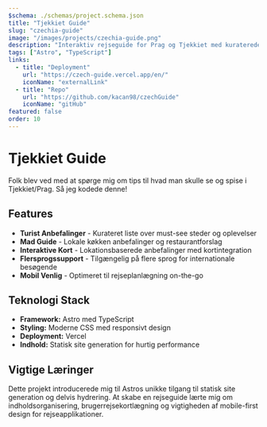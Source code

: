 ```yaml
---
$schema: ./schemas/project.schema.json
title: "Tjekkiet Guide"
slug: "czechia-guide"
image: "/images/projects/czechia-guide.png"
description: "Interaktiv rejseguide for Prag og Tjekkiet med kuraterede anbefalinger til turister og madentusiaster."
tags: ["Astro", "TypeScript"]
links:
  - title: "Deployment"
    url: "https://czech-guide.vercel.app/en/"
    iconName: "externalLink"
  - title: "Repo"
    url: "https://github.com/kacan98/czechGuide"
    iconName: "gitHub"
featured: false
order: 10
---
```


# Tjekkiet Guide

Folk blev ved med at spørge mig om tips til hvad man skulle se og spise i Tjekkiet/Prag. Så jeg kodede denne!

## Features

- **Turist Anbefalinger** - Kurateret liste over must-see steder og oplevelser
- **Mad Guide** - Lokale køkken anbefalinger og restaurantforslag
- **Interaktive Kort** - Lokationsbaserede anbefalinger med kortintegration
- **Flersprogssupport** - Tilgængelig på flere sprog for internationale besøgende
- **Mobil Venlig** - Optimeret til rejseplanlægning on-the-go

## Teknologi Stack

- **Framework:** Astro med TypeScript
- **Styling:** Moderne CSS med responsivt design
- **Deployment:** Vercel
- **Indhold:** Statisk site generation for hurtig performance

## Vigtige Læringer

Dette projekt introducerede mig til Astros unikke tilgang til statisk site generation og delvis hydrering. At skabe en rejseguide lærte mig om indholdsorganisering, brugerrejsekortlægning og vigtigheden af mobile-first design for rejseapplikationer.